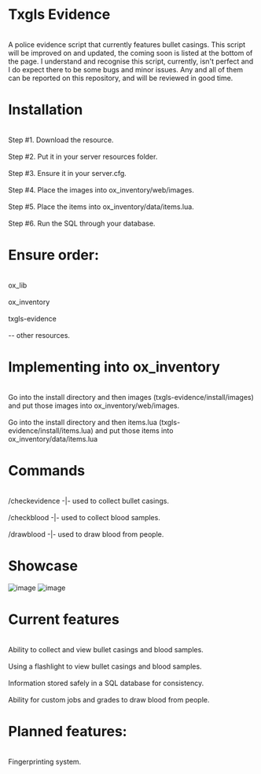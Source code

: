 # Txgls Evidence
<br>A police evidence script that currently features bullet casings. This script will be improved on and updated, the coming soon is listed at the bottom of the page. I understand and recognise this script, currently, isn't perfect and I do expect there to be some bugs and minor issues. Any and all of them can be reported on this repository, and will be reviewed in good time.</br>

# Installation
<br>Step #1. Download the resource.</br>
<br>Step #2. Put it in your server resources folder.</br>
<br>Step #3. Ensure it in your server.cfg.</br>
<br>Step #4. Place the images into ox_inventory/web/images.</br>
<br>Step #5. Place the items into ox_inventory/data/items.lua.</br>
<br>Step #6. Run the SQL through your database.</br>

# Ensure order:
<br>ox_lib</br>
<br>ox_inventory</br>
<br>txgls-evidence</br>
<br>-- other resources.</br>

# Implementing into ox_inventory
<br> Go into the install directory and then images (txgls-evidence/install/images) and put those images into ox_inventory/web/images.</br>
<br>Go into the install directory and then items.lua (txgls-evidence/install/items.lua) and put those items into ox_inventory/data/items.lua</br>

# Commands
<br> /checkevidence -|- used to collect bullet casings.</br>
<br> /checkblood -|- used to collect blood samples.</br>
<br> /drawblood -|- used to draw blood from people.</br>

# Showcase
![image](https://github.com/user-attachments/assets/92a702d9-08ca-4054-bdad-a61bb5d30d9c) ![image](https://github.com/user-attachments/assets/6aa27b01-efea-4149-a871-97c216bc4d20)

# Current features
<br> Ability to collect and view bullet casings and blood samples.</br>
<br> Using a flashlight to view bullet casings and blood samples.</br>
<br> Information stored safely in a SQL database for consistency.</br>
<br> Ability for custom jobs and grades to draw blood from people.</br>

# Planned features:
<br>Fingerprinting system.</br>
